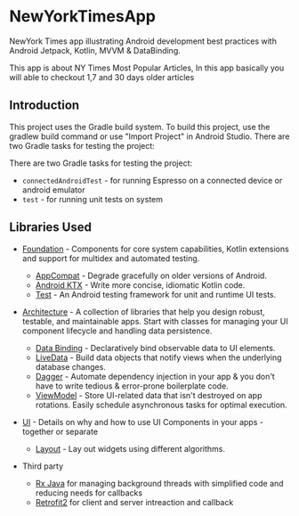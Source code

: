 # NewYorkTimesApp
NewYork Times app illustrating Android development best practices with Android Jetpack, Kotlin, MVVM & DataBinding.

This app is about NY Times Most Popular Articles, In this app basically you will able to checkout 1,7 and 30 days older articles

Introduction
------------
This project uses the Gradle build system. To build this project, use the gradlew build command or use "Import Project" in Android Studio.
There are two Gradle tasks for testing the project:

There are two Gradle tasks for testing the project:
* `connectedAndroidTest` - for running Espresso on a connected device or android emulator
* `test` - for running unit tests on system


Libraries Used
--------------
* [Foundation](https://developer.android.com/jetpack/components) - Components for core system capabilities, Kotlin extensions and support for
  multidex and automated testing.
  * [AppCompat](https://developer.android.com/topic/libraries/support-library/packages#v7-appcompat) - Degrade gracefully on older versions of Android.
  * [Android KTX](https://developer.android.com/kotlin/ktx) - Write more concise, idiomatic Kotlin code.
  * [Test](https://developer.android.com/training/testing/) - An Android testing framework for unit and runtime UI tests.
  
* [Architecture](https://developer.android.com/jetpack/arch/) - A collection of libraries that help you design robust, testable, and
  maintainable apps. Start with classes for managing your UI component lifecycle and handling data
  persistence.
  * [Data Binding](https://developer.android.com/topic/libraries/data-binding/) - Declaratively bind observable data to UI elements.
  * [LiveData](https://developer.android.com/topic/libraries/architecture/livedata) - Build data objects that notify views when the underlying database changes.
  * [Dagger](https://developer.android.com/training/dependency-injection/dagger-android) - Automate dependency injection in your app & you don't have to write tedious & error-prone boilerplate code.
  * [ViewModel](https://developer.android.com/topic/libraries/architecture/viewmodel) - Store UI-related data that isn't destroyed on app rotations. Easily schedule
     asynchronous tasks for optimal execution.
     
* [UI](https://developer.android.com/guide/topics/ui) - Details on why and how to use UI Components in your apps - together or separate
  * [Layout](http://reactivex.io/intro.html) - Lay out widgets using different algorithms.
* Third party
  * [Rx Java](http://reactivex.io/intro.html) for managing background threads with simplified code and reducing needs for callbacks
  * [Retrofit2](https://square.github.io/retrofit/#introduction) for client and server intreaction and callback
  
